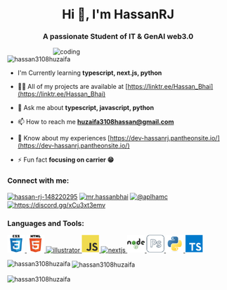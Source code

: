 <h1 align="center">Hi 👋, I'm HassanRJ</h1>
<h3 align="center">A passionate Student of IT & GenAI web3.0</h3>

<img src="https://user-images.githubusercontent.com/55389276/140866485-8fb1c876-9a8f-4d6a-98dc-08c4981eaf70.gif" align="right" alt="coding" width="400">

<p align="left"> <img src="https://komarev.com/ghpvc/?username=hassan3108huzaifa&label=Profile%20views&color=0e75b6&style=flat" alt="hassan3108huzaifa" /> </p>

- I'm Currently learning **typescript, next.js, python**

- 👨‍💻 All of my projects are available at [https://linktr.ee/Hassan_Bhai](https://linktr.ee/Hassan_Bhai)

- 💬 Ask me about **typescript, javascript, python**

- 📫 How to reach me **huzaifa3108hassan@gmail.com**

- 📄 Know about my experiences [https://dev-hassanrj.pantheonsite.io/](https://dev-hassanrj.pantheonsite.io/)

- ⚡ Fun fact **focusing on carrier 😁**

<h3 align="left">Connect with me:</h3>
<p align="left">
<a href="https://linkedin.com/in/hassan-rj-148220295" target="blank"><img align="center" src="https://raw.githubusercontent.com/rahuldkjain/github-profile-readme-generator/master/src/images/icons/Social/linked-in-alt.svg" alt="hassan-rj-148220295" height="30" width="40" /></a>
<a href="https://instagram.com/mr.hassanbhai" target="blank"><img align="center" src="https://raw.githubusercontent.com/rahuldkjain/github-profile-readme-generator/master/src/images/icons/Social/instagram.svg" alt="mr.hassanbhai" height="30" width="40" /></a>
<a href="https://www.youtube.com/c/@aplhamc" target="blank"><img align="center" src="https://raw.githubusercontent.com/rahuldkjain/github-profile-readme-generator/master/src/images/icons/Social/youtube.svg" alt="@aplhamc" height="30" width="40" /></a>
<a href="https://discord.gg/https://discord.gg/xCu3xt3emv" target="blank"><img align="center" src="https://raw.githubusercontent.com/rahuldkjain/github-profile-readme-generator/master/src/images/icons/Social/discord.svg" alt="https://discord.gg/xCu3xt3emv" height="30" width="40" /></a>
</p>

<h3 align="left">Languages and Tools:</h3>
<p align="left"> <a href="https://www.w3schools.com/css/" target="_blank" rel="noreferrer"> <img src="https://raw.githubusercontent.com/devicons/devicon/master/icons/css3/css3-original-wordmark.svg" alt="css3" width="40" height="40"/> </a> <a href="https://www.w3.org/html/" target="_blank" rel="noreferrer"> <img src="https://raw.githubusercontent.com/devicons/devicon/master/icons/html5/html5-original-wordmark.svg" alt="html5" width="40" height="40"/> </a> <a href="https://www.adobe.com/in/products/illustrator.html" target="_blank" rel="noreferrer"> <img src="https://www.vectorlogo.zone/logos/adobe_illustrator/adobe_illustrator-icon.svg" alt="illustrator" width="40" height="40"/> </a> <a href="https://developer.mozilla.org/en-US/docs/Web/JavaScript" target="_blank" rel="noreferrer"> <img src="https://raw.githubusercontent.com/devicons/devicon/master/icons/javascript/javascript-original.svg" alt="javascript" width="40" height="40"/> </a> <a href="https://nextjs.org/" target="_blank" rel="noreferrer"> <img src="https://cdn.worldvectorlogo.com/logos/nextjs-2.svg" alt="nextjs" width="40" height="40"/> </a> <a href="https://nodejs.org" target="_blank" rel="noreferrer"> <img src="https://raw.githubusercontent.com/devicons/devicon/master/icons/nodejs/nodejs-original-wordmark.svg" alt="nodejs" width="40" height="40"/> </a> <a href="https://www.photoshop.com/en" target="_blank" rel="noreferrer"> <img src="https://raw.githubusercontent.com/devicons/devicon/master/icons/photoshop/photoshop-line.svg" alt="photoshop" width="40" height="40"/> </a> <a href="https://www.python.org" target="_blank" rel="noreferrer"> <img src="https://raw.githubusercontent.com/devicons/devicon/master/icons/python/python-original.svg" alt="python" width="40" height="40"/> </a> <a href="https://www.typescriptlang.org/" target="_blank" rel="noreferrer"> <img src="https://raw.githubusercontent.com/devicons/devicon/master/icons/typescript/typescript-original.svg" alt="typescript" width="40" height="40"/> </a> </p>

<p><img align="left" src="https://github-readme-stats.vercel.app/api/top-langs?username=hassan3108huzaifa&show_icons=true&locale=en&layout=compact" alt="hassan3108huzaifa" /></p>

<p>&nbsp;<img align="center" src="https://github-readme-stats.vercel.app/api?username=hassan3108huzaifa&show_icons=true&locale=en" alt="hassan3108huzaifa" /></p>

<p><img align="center" src="https://github-readme-streak-stats.herokuapp.com/?user=hassan3108huzaifa&" alt="hassan3108huzaifa" /></p>
